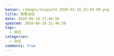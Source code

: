 ```yaml
---
banner: /images/snipaste_2020-02-16_22-03-09.png
title: 效果测试
date: 2020-06-18 21:46:56
updated: 2020-06-18 21:46:59
tags:
  - 测试
categories:
  - 测试
comments: true
---
```

